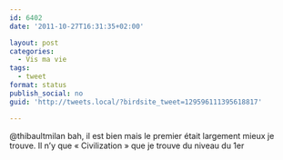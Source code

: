 ```yaml
---
id: 6402
date: '2011-10-27T16:31:35+02:00'

layout: post
categories:
  - Vis ma vie
tags:
  - tweet
format: status
publish_social: no
guid: 'http://tweets.local/?birdsite_tweet=129596111395618817'

---
```


@thibaultmilan bah, il est bien mais le premier était largement mieux je trouve. Il n’y que « Civilization » que je trouve du niveau du 1er